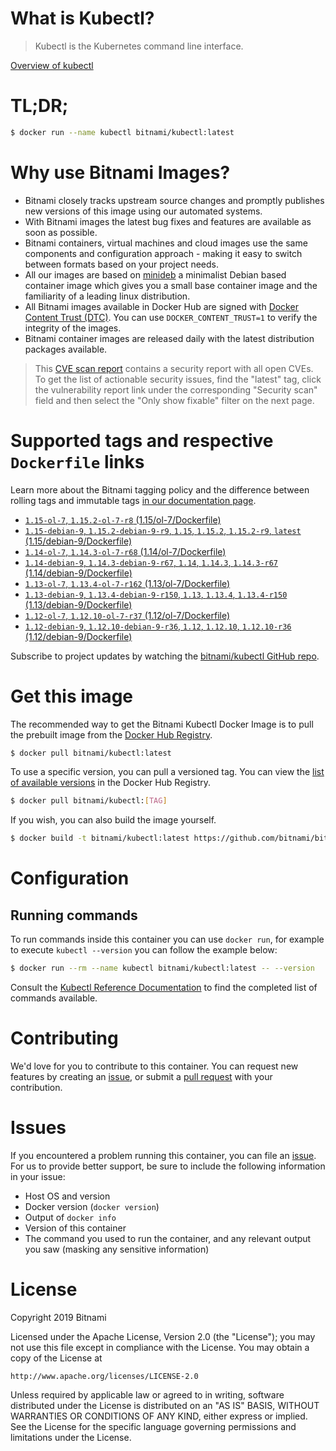 
# What is Kubectl?

> Kubectl is the Kubernetes command line interface.

[Overview of kubectl](https://kubernetes.io/docs/reference/kubectl/overview/)

# TL;DR;

```bash
$ docker run --name kubectl bitnami/kubectl:latest
```

# Why use Bitnami Images?

* Bitnami closely tracks upstream source changes and promptly publishes new versions of this image using our automated systems.
* With Bitnami images the latest bug fixes and features are available as soon as possible.
* Bitnami containers, virtual machines and cloud images use the same components and configuration approach - making it easy to switch between formats based on your project needs.
* All our images are based on [minideb](https://github.com/bitnami/minideb) a minimalist Debian based container image which gives you a small base container image and the familiarity of a leading linux distribution.
* All Bitnami images available in Docker Hub are signed with [Docker Content Trust (DTC)](https://docs.docker.com/engine/security/trust/content_trust/). You can use `DOCKER_CONTENT_TRUST=1` to verify the integrity of the images.
* Bitnami container images are released daily with the latest distribution packages available.


> This [CVE scan report](https://quay.io/repository/bitnami/kubectl?tab=tags) contains a security report with all open CVEs. To get the list of actionable security issues, find the "latest" tag, click the vulnerability report link under the corresponding "Security scan" field and then select the "Only show fixable" filter on the next page.

# Supported tags and respective `Dockerfile` links

Learn more about the Bitnami tagging policy and the difference between rolling tags and immutable tags [in our documentation page](https://docs.bitnami.com/containers/how-to/understand-rolling-tags-containers/).


* [`1.15-ol-7`, `1.15.2-ol-7-r8` (1.15/ol-7/Dockerfile)](https://github.com/bitnami/bitnami-docker-kubectl/blob/1.15.2-ol-7-r8/1.15/ol-7/Dockerfile)
* [`1.15-debian-9`, `1.15.2-debian-9-r9`, `1.15`, `1.15.2`, `1.15.2-r9`, `latest` (1.15/debian-9/Dockerfile)](https://github.com/bitnami/bitnami-docker-kubectl/blob/1.15.2-debian-9-r9/1.15/debian-9/Dockerfile)
* [`1.14-ol-7`, `1.14.3-ol-7-r68` (1.14/ol-7/Dockerfile)](https://github.com/bitnami/bitnami-docker-kubectl/blob/1.14.3-ol-7-r68/1.14/ol-7/Dockerfile)
* [`1.14-debian-9`, `1.14.3-debian-9-r67`, `1.14`, `1.14.3`, `1.14.3-r67` (1.14/debian-9/Dockerfile)](https://github.com/bitnami/bitnami-docker-kubectl/blob/1.14.3-debian-9-r67/1.14/debian-9/Dockerfile)
* [`1.13-ol-7`, `1.13.4-ol-7-r162` (1.13/ol-7/Dockerfile)](https://github.com/bitnami/bitnami-docker-kubectl/blob/1.13.4-ol-7-r162/1.13/ol-7/Dockerfile)
* [`1.13-debian-9`, `1.13.4-debian-9-r150`, `1.13`, `1.13.4`, `1.13.4-r150` (1.13/debian-9/Dockerfile)](https://github.com/bitnami/bitnami-docker-kubectl/blob/1.13.4-debian-9-r150/1.13/debian-9/Dockerfile)
* [`1.12-ol-7`, `1.12.10-ol-7-r37` (1.12/ol-7/Dockerfile)](https://github.com/bitnami/bitnami-docker-kubectl/blob/1.12.10-ol-7-r37/1.12/ol-7/Dockerfile)
* [`1.12-debian-9`, `1.12.10-debian-9-r36`, `1.12`, `1.12.10`, `1.12.10-r36` (1.12/debian-9/Dockerfile)](https://github.com/bitnami/bitnami-docker-kubectl/blob/1.12.10-debian-9-r36/1.12/debian-9/Dockerfile)

Subscribe to project updates by watching the [bitnami/kubectl GitHub repo](https://github.com/bitnami/bitnami-docker-kubectl).

# Get this image

The recommended way to get the Bitnami Kubectl Docker Image is to pull the prebuilt image from the [Docker Hub Registry](https://hub.docker.com/r/bitnami/kubectl).

```bash
$ docker pull bitnami/kubectl:latest
```

To use a specific version, you can pull a versioned tag. You can view the [list of available versions](https://hub.docker.com/r/bitnami/kubectl/tags/) in the Docker Hub Registry.

```bash
$ docker pull bitnami/kubectl:[TAG]
```

If you wish, you can also build the image yourself.

```bash
$ docker build -t bitnami/kubectl:latest https://github.com/bitnami/bitnami-docker-kubectl.git
```

# Configuration

## Running commands

To run commands inside this container you can use `docker run`, for example to execute `kubectl --version` you can follow the example below:

```bash
$ docker run --rm --name kubectl bitnami/kubectl:latest -- --version
```

Consult the [Kubectl Reference Documentation](https://kubernetes.io/docs/reference/generated/kubectl/kubectl-commands) to find the completed list of commands available.

# Contributing

We'd love for you to contribute to this container. You can request new features by creating an [issue](https://github.com/bitnami/bitnami-docker-kubectl/issues), or submit a [pull request](https://github.com/bitnami/bitnami-docker-kubectl/pulls) with your contribution.

# Issues

If you encountered a problem running this container, you can file an [issue](https://github.com/bitnami/bitnami-docker-kubectl/issues). For us to provide better support, be sure to include the following information in your issue:

- Host OS and version
- Docker version (`docker version`)
- Output of `docker info`
- Version of this container
- The command you used to run the container, and any relevant output you saw (masking any sensitive information)

# License

Copyright 2019 Bitnami

Licensed under the Apache License, Version 2.0 (the "License");
you may not use this file except in compliance with the License.
You may obtain a copy of the License at

    http://www.apache.org/licenses/LICENSE-2.0

Unless required by applicable law or agreed to in writing, software
distributed under the License is distributed on an "AS IS" BASIS,
WITHOUT WARRANTIES OR CONDITIONS OF ANY KIND, either express or implied.
See the License for the specific language governing permissions and
limitations under the License.
